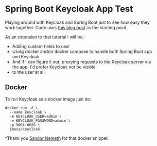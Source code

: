 Spring Boot Keycloak App Test
=================================================

Playing around with Keycloak and Spring Boot just to see how easy they work together. Code uses
[this blog post](https://developers.redhat.com/blog/?p=432287) as the starting point. 

As an extension to that tutorial I will be:
- Adding custom fields to user
- Using docker and/or docker compose to handle both Spring Boot app and Keycloak
- And if I can figure it out, proxying requests to the Keycloak server via the app. I'd prefer Keycloak not be visible
- to the user at all.

## Docker
To run Keycloak as a docker image just do:
```
docker run -d \
  --name keycloak \
  -e KEYCLOAK_USER=admin \
  -e KEYCLOAK_PASSWORD=admin \
  -p 9001:8080 \
  jboss/keycloak
```
^Thank you [Sandor Nemeth](https://github.com/sandor-nemeth) for that docker snippet.
